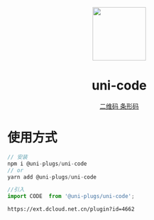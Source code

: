 <p align="center">
  <a href="https://ext.dcloud.net.cn/plugin?id=4662" target="_blank">
    <img width="120" src="http://img.lovewmf.com/meet-ui.png">
  </a>
</p>

<h1 align="center">uni-code</h1>

<p align="center">
  <a href="https://ext.dcloud.net.cn/plugin?id=4662">二维码 条形码</a>
</p>

# 使用方式

```js
// 安装
npm i @uni-plugs/uni-code
// or
yarn add @uni-plugs/uni-code

//引入
import CODE  from '@uni-plugs/uni-code';
```

`https://ext.dcloud.net.cn/plugin?id=4662`